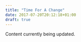 ```yaml
---
title: "Time For A Change"
date: 2017-07-20T20:12:18+01:00
draft: true
---
```


Content  currently being updated.